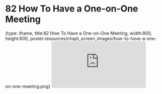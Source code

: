 # 82 How To Have a One-on-One Meeting
 
{type: iframe, title:82 How To Have a One-on-One Meeting, width:800, height:600, poster:resources/chapt_screen_images/how-to-have-a-one-on-one-meeting.png}
![](https://datatrail-jhu.github.io/DataTrail/no_toc/how-to-have-a-one-on-one-meeting.html)
 

 
